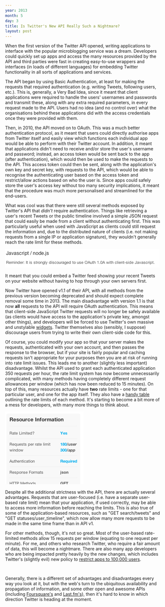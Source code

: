 ```yaml
---
year: 2013
month: 5
day: 3
title: Is Twitter's New API Really Such a Nightmare?
layout: post
---
```


<p>When the first version of the Twitter API opened, writing applications to interface with the popular microblogging service was a dream. Developers could quickly set up apps and access the many resources provided by the API and third parties were fast in creating easy-to-use wrappers and interfaces (in loads of different languages) for embedding Twitter functionality in all sorts of applications and services.</p>
<p>The API began by using Basic Authentication, at least for making the requests that required authentication (e.g. writing Tweets, following users, etc.). This is, generally, a Very Bad Idea, since it meant that client applications were required to handle the users' usernames and passwords and transmit these, along with any extra required parameters, in every request made to the API. Users had no idea (and no control over) what the organisations behind these applications did with the access credentials once they were provided with them.</p>
<p>Then, in 2010, the API moved on to OAuth. This was a much better authentication protocol, as it meant that users could directly authorise apps from Twitter itself and easily view which functions each individual app would be able to perform with their Twitter account. In addition, it meant that applications didn't need to receive and/or store the user's username and password; instead, an access token would be sent back to the app (after authentication), which would then be used to make the requests to the API. This access token could then be sent, along with the application's own key and secret key, with requests to the API, which would be able to recognise the authenticating user based on the access token and restrict/allow actions based on who the user is. Since apps could safely store the user's access key without too many security implications, it meant that the procedure was much more personalised and streamlined for the end-users.</p>
<p>What was cool was that there were still several methods exposed by Twitter's API that <i>didn't</i> require authentication. Things like retrieving a user's recent Tweets or the public timeline involved a simple JSON request that could easily be made from a client without authenticating first. This was particularly useful when used with JavaScript as clients could still request the information and, due to the distributed nature of clients (i.e. not making requests from a single IP or application signature), they wouldn't generally reach the rate limit for these methods.</p>
<img src="/media/blog/twitter-javascript.png" class="blog-image" />
<p>It meant that you could embed a Twitter feed showing your recent Tweets on your website without having to hop through your own servers first.</p>
<p>Now Twitter have opened v1.1 of their API, with all methods from the previous version becoming deprecated and should expect complete removal some time in 2013.  The main disadvantage with version 1.1 is that now <strong>all</strong> requests to the API will require OAuth authentication. This means that client-side JavaScript Twitter requests will no longer be safely available (as clients would have access to the application's private key, amongst other things), and developers will be forced to use Twitter's own massive and unstylable <a href="https://dev.twitter.com/docs/embedded-timelines" target="_blank">widgets</a>. Twitter themselves also (sensibly, I suppose) discourage users from trying to write their own client-side code for this.</p>
<p>Of course, you could modify your app so that your server makes the requests, authenticated with your own account, and then passes the response to the browser, but if your site is fairly popular and caching requests isn't appropriate for your purposes then you are at risk of running into rate limit issues. This leads me to another (slightly less important) disadvantage. Whilst the API used to grant each authenticated application 350 requests per hour, the rate limit system has now become unnecessarily complicated, with many methods having completely different request allowances per window (which has now been reduced to 15 minutes). On top of this, many resources actually have <strong>two</strong> rate limits - one for that particular user, and one for the app itself. They also have a <a href="https://dev.twitter.com/docs/rate-limiting/1.1/limits" target="_blank">handy table</a> outlining the rate limits of each method. It's starting to become a bit more of a mess for developers, with many more things to think about.</p>
<img src="/media/blog/twitter-ratelimit.png" class="blog-image" />
<br />
<p>Despite all the additional strictness with the API, there are actually several advantages. Requests that are user-focused (i.e. have a separate user-based rate limit) mean that your application, if used correctly, may be able to access more information before reaching the limits. This is also true of some of the application-based resources, such as "GET search/tweets" and "GET statuses/user_timeline", which now allow many more requests to be made in the same time frame than in API v1.</p>
<p>For other methods, though, it's not so great. Most of the user-based rate-limited methods allow 15 requests per window (equating to one request per minute). For me, and others who research Twitter, who require a fair amount of data, this will become a nightmare. There are also many app developers who are being impacted pretty heavily by the new changes, which includes Twitter's (slightly evil) new policy to <a href="http://www.theverge.com/2012/8/16/3248079/twitter-limits-app-developers-control" target="_blank">restrict apps to 100,000 users</a>.</p>
<br />
<p>Generally, there is a different set of advantages and disadvantages every way you look at it, but with the web's turn to the ubiquitous availability and propagation of information, and some other open and awesome APIs (including <a href="https://developer.foursquare.com" target="_blank">Foursquare's</a> and <a href="http://www.last.fm/api" target="_blank" >Last.fm's</a>), then it's hard to know in which direction Twitter is heading at the moment.</p>
